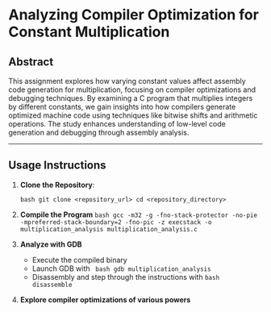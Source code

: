 # Analyzing Compiler Optimization for Constant Multiplication

## Abstract
This assignment explores how varying constant values affect assembly code generation for multiplication, focusing on compiler optimizations and debugging techniques. By examining a C program that multiplies integers by different constants, we gain insights into how compilers generate optimized machine code using techniques like bitwise shifts and arithmetic operations. The study enhances understanding of low-level code generation and debugging through assembly analysis.

---

## Usage Instructions

1. **Clone the Repository**:

   ```bash git clone <repository_url> cd <repository_directory>```

2. **Compile the Program**
``` bash gcc -m32 -g -fno-stack-protector -no-pie -mpreferred-stack-boundary=2 -fno-pic -z execstack -o multiplication_analysis multiplication_analysis.c ```

3. **Analyze with GDB** 

	- Execute the compiled binary
	- Launch GDB with ``` bash gdb multiplication_analysis```
	- Disassembly and step through the instructions with ```bash disassemble```

4. **Explore compiler optimizations of various powers** 
